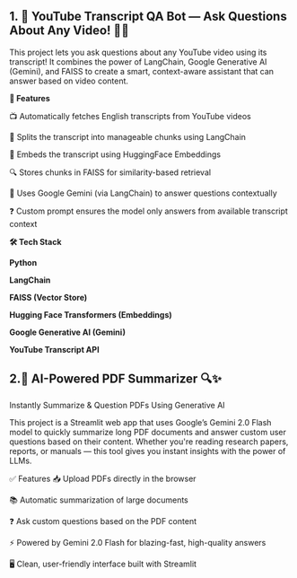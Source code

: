 
## 1. 🎥 YouTube Transcript QA Bot — Ask Questions About Any Video! 🤖💬


This project lets you ask questions about any YouTube video using its transcript! 
It combines the power of LangChain, Google Generative AI (Gemini), and FAISS to create a smart,
context-aware assistant that can answer based on video content.


**🚀 Features**

📺 Automatically fetches English transcripts from YouTube videos

🔗 Splits the transcript into manageable chunks using LangChain

🧠 Embeds the transcript using HuggingFace Embeddings

🔍 Stores chunks in FAISS for similarity-based retrieval

💬 Uses Google Gemini (via LangChain) to answer questions contextually

❓ Custom prompt ensures the model only answers from available transcript context

**🛠️ Tech Stack**


**Python**

**LangChain**

**FAISS (Vector Store)**

**Hugging Face Transformers (Embeddings)**

**Google Generative AI (Gemini)**

**YouTube Transcript API**


## 2.📄 AI-Powered PDF Summarizer 🔍✨

Instantly Summarize & Question PDFs Using Generative AI


This project is a Streamlit web app that uses Google’s Gemini 2.0 Flash model to quickly summarize long PDF documents and answer custom user questions based on their content. Whether you're reading research papers, reports, or manuals — this tool gives you instant insights with the power of LLMs.

✅ Features
📥 Upload PDFs directly in the browser

📚 Automatic summarization of large documents

❓ Ask custom questions based on the PDF content

⚡ Powered by Gemini 2.0 Flash for blazing-fast, high-quality answers

🖥️ Clean, user-friendly interface built with Streamlit

